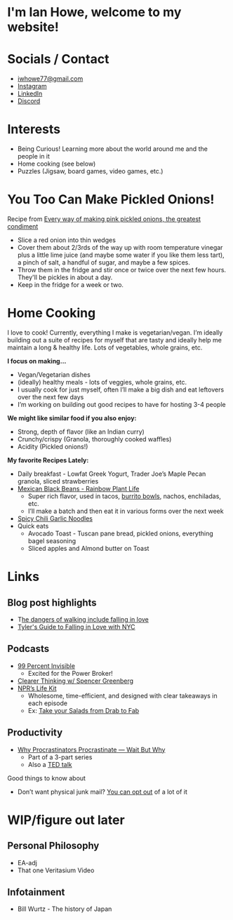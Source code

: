 # I'm Ian Howe, welcome to my website!

# Socials / Contact

* [iwhowe77@gmail.com](mailto:iwhowe77@gmail.com)   
* [Instagram](https://www.instagram.com/defnotacactus/)   
* [LinkedIn](https://www.linkedin.com/in/ian-howe-softeng/)   
* [Discord](https://discord.com/users/iamcactus) 

# Interests 

- Being Curious\! Learning more about the world around me and the people in it   
- Home cooking (see below)   
- Puzzles (Jigsaw, board games, video games, etc.) 

# You Too Can Make Pickled Onions\!

Recipe from [Every way of making pink pickled onions, the greatest condiment](https://www.youtube.com/watch?v=6VPkezPD0EE)

* Slice a red onion into thin wedges  
* Cover them about 2/3rds of the way up with room temperature vinegar plus a little lime juice (and maybe some water if you like them less tart), a pinch of salt, a handful of sugar, and maybe a few spices.   
* Throw them in the fridge and stir once or twice over the next few hours. They'll be pickles in about a day.   
* Keep in the fridge for a week or two.

# Home Cooking 

I love to cook\! Currently, everything I make is vegetarian/vegan. I’m ideally building out a suite of recipes for myself that are tasty and ideally help me maintain a long & healthy life. Lots of vegetables, whole grains, etc. 

**I focus on making...**

- Vegan/Vegetarian dishes  
- (ideally) healthy meals \- lots of veggies, whole grains, etc.   
- I usually cook for just myself, often I’ll make a big dish and eat leftovers over the next few days   
- I’m working on building out good recipes to have for hosting 3-4 people

**We might like similar food if you also enjoy:**

* Strong, depth of flavor (like an Indian curry)   
* Crunchy/crispy (Granola, thoroughly cooked waffles)   
* Acidity (Pickled onions\!) 

**My favorite Recipes Lately:** 

* Daily breakfast \- Lowfat Greek Yogurt, Trader Joe’s Maple Pecan granola, sliced strawberries  
* [Mexican Black Beans \- Rainbow Plant Life](https://rainbowplantlife.com/mexican-black-beans/)  
  * Super rich flavor, used in tacos, [burrito bowls](https://rainbowplantlife.com/vegan-burrito-bowl/), nachos, enchiladas, etc.   
  * I’ll make a batch and then eat it in various forms over the next week  
* [Spicy Chili Garlic Noodles](https://rainbowplantlife.com/vegan-chili-garlic-noodles/)  
* Quick eats   
  * Avocado Toast \- Tuscan pane bread, pickled onions, everything bagel seasoning  
  * Sliced apples and Almond butter on Toast 

# Links 

## Blog post highlights

* T[he dangers of walking include falling in love](https://bessstillman.substack.com/p/the-dangers-of-walking-include-falling)   
* [Tyler's Guide to Falling in Love with NYC](https://tyleralterman.notion.site/Tyler-s-guide-to-falling-in-love-with-NYC-dc371f0f0f284f0bab2ca74b671c80e4) 

## Podcasts 

* [99 Percent Invisible](https://99percentinvisible.org/episodes/)   
  * Excited for the Power Broker\!   
* [Clearer Thinking w/ Spencer Greenberg](https://podcast.clearerthinking.org/)  
* [NPR’s Life Kit](https://open.spotify.com/show/5J0xAfsLX7bEYzGxOin4Sd?si=7d35cb475c174ff3)  
  * Wholesome, time-efficient, and designed with clear takeaways in each episode  
  * Ex: [Take your Salads from Drab to Fab](https://open.spotify.com/episode/6awpXDXExbRzMpPYSXsDT9?si=a044ae7e2b0f429e) 

## Productivity 

* [Why Procrastinators Procrastinate — Wait But Why](https://waitbutwhy.com/2013/10/why-procrastinators-procrastinate.html)  
  * Part of a 3-part series   
  * Also a [TED talk](https://www.youtube.com/watch?v=arj7oStGLkU) 

Good things to know about  

* Don’t want physical junk mail? [You can opt out](https://consumer.ftc.gov/articles/how-stop-junk-mail) of a lot of it 

# WIP/figure out later

## Personal Philosophy 

* EA-adj  
* That one Veritasium Video

## Infotainment 

* Bill Wurtz \- The history of Japan

